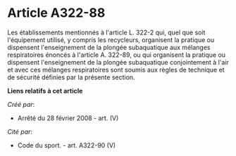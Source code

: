 # Article A322-88

Les établissements mentionnés à l'article L. 322-2 qui, quel que soit l'équipement utilisé, y compris les recycleurs,
organisent la pratique ou dispensent l'enseignement de la plongée subaquatique aux mélanges respiratoires énoncés à l'article
A. 322-89, ou qui organisent la pratique ou dispensent l'enseignement de la plongée subaquatique conjointement à l'air et
avec ces mélanges respiratoires sont soumis aux règles de technique et de sécurité définies par la présente section.

**Liens relatifs à cet article**

_Créé par_:

  - Arrêté du 28 février 2008 - art. (V)

_Cité par_:

  - Code du sport. - art. A322-90 (V)
